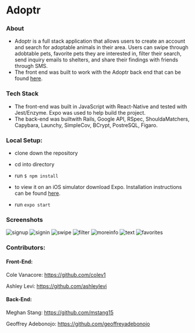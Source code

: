 # **Adoptr**

### About
* Adoptr is a full stack application that allows users to create an account and search for adoptable animals in their area. 
Users can swipe through adobtable pets, favorite pets they are interested in, filter their search, send inquiry emails to shelters, and share their findings with friends through SMS.
* The front end was built to work with the Adoptr back end that can be found [here](https://github.com/geoffreyadebonojo/cross-poll-be).


### Tech Stack
* The front-end was built in JavaScript with React-Native and tested with Jest/Enzyme. Expo was used to help build the project.
* The back-end was builtwith Rails, Google API, RSpec, ShouldaMatchers, Capybara, Launchy, SimpleCov, BCrypt, PostreSQL, Figaro.


### Local Setup:

* clone down the repository

* cd into directory

* run `$ npm install`

* to view it on an iOS simulator download Expo. Installation instructions can be found [here](https://expo.io/learn).

* run `expo start`



### Screenshots 

![signup](https://user-images.githubusercontent.com/39889553/53131574-67547e80-352a-11e9-80dc-563408b42d33.png)
![signin](https://user-images.githubusercontent.com/39889553/53131578-6885ab80-352a-11e9-8f58-36ea6b164c71.png)
![swipe](https://user-images.githubusercontent.com/39889553/53131647-98cd4a00-352a-11e9-967f-11d4f1430bf4.png)
![filter](https://user-images.githubusercontent.com/39889553/53131473-1fcdf280-352a-11e9-89e2-ea8bfde1d6e8.png)
![moreinfo](https://user-images.githubusercontent.com/39889553/53132027-a3d4aa00-352b-11e9-837a-2b12a00a42cc.png)
![text](https://user-images.githubusercontent.com/39889553/53131870-3e80b900-352b-11e9-89ec-c10c306ee45d.png)
![favorites](https://user-images.githubusercontent.com/39889553/53131937-6f60ee00-352b-11e9-81e5-1f824f46f45e.png)


### Contributors:

#### Front-End:

Cole Vanacore: https://github.com/colev1

Ashley Levi: https://github.com/ashleylevi

#### Back-End:

Meghan Stang: https://github.com/mstang15

Geoffrey Adebonojo: https://github.com/geoffreyadebonojo











